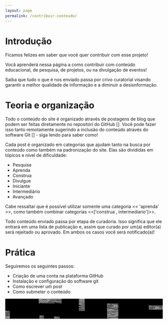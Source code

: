 ```yaml
---
layout: page
permalink: /contribuir-conteudo/
---
```

# Introdução
Ficamos felizes em saber que você quer contribuir com esse projeto!

Vocâ aprenderá nessa página a como contribuir com conteúdo educacional, de pesquisa, de projetos, ou na divulgação de eventos!

Saiba que tudo o que é nos enviado passa por crivo curatorial visando garantir a melhor qualidade de informação e a diminuir a desisnformação.

# Teoria e organização
Todo o conteúdo do site é organizado através de postagens de blog que podem ser feitas diretamente no repositóri do GitHub []. Você pode fazer isso tanto remotamente sugerindo a inclusão do conteúdo através do software Git [] - siga lendo para saber como!

Cada post é organizado em categorias que ajudam tanto na busca por conteúdo como também na padronização do site. Elas são divididas em tópicos e nível de dificuldade:

- Pesquise
- Aprenda
- Construa
- Divulgue
- Iniciante
- Intermediário
- Avançado

Cabe ressaltar que é possível utilizar somente uma categoria << 'aprenda' >>, como também combinar categorias <<['construa , intermediario']>>.

Todo conteúdo enviado passa por etapa de curadoria. Isso significa que ele entrará em uma lista de publicação e, assim que curado por um(a) editor(a) será rejeitado ou aprovado. Em ambos os casos você será notificado(a)!

# Prática
Seguiremos os seguintes passos:

- Criação de uma conta na plataforma GitHub
- Instalação e configuração do software git
- Como escrever um post
- Como submeter o conteúdo

![img-01](/assets/images/img-01.jpg)